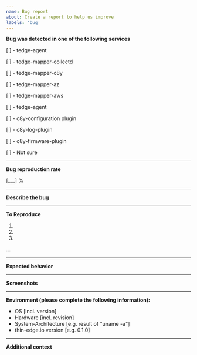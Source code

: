 ```yaml
---
name: Bug report
about: Create a report to help us improve
labels: 'bug'
---
```


**Bug was detected in one of the following services**
<!-- Please choose in which service was the bug. -->

[ ] - tedge-agent

[ ] - tedge-mapper-collectd

[ ] - tedge-mapper-c8y

[ ] - tedge-mapper-az

[ ] - tedge-mapper-aws

[ ] - tedge-agent

[ ] - c8y-configuration plugin

[ ] - c8y-log-plugin

[ ] - c8y-firmware-plugin

[ ] - Not sure
***

**Bug reproduction rate**
<!-- Please choose the bug reproduction rate. (100% is for always). -->

[___] %
***
**Describe the bug**
<!-- A clear and concise description of what the bug is. -->

***
**To Reproduce**
<!-- Steps to reproduce the behavior. The more detail you add here, the better we can reproduce the bug. -->
 
 1.
 
 2.
 
 3.
 
 ...
***


**Expected behavior**
<!-- A clear and concise description of what you expected to happen. -->
***
**Screenshots**
<!-- If applicable, add screenshots to help explain your problem. -->
***
**Environment (please complete the following information):**
 - OS [incl. version]
 - Hardware [incl. revision]
 - System-Architecture [e.g. result of "uname -a"]
 - thin-edge.io version [e.g. 0.1.0]
***
**Additional context**
<!-- Add any other context about the problem here. -->
